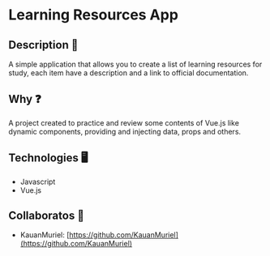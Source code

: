 # Learning Resources App


## Description 📄

A simple application that allows you to create a list of learning resources for study, each item have a description and a link to official documentation.


## Why ❓

A project created to practice and review some contents of Vue.js like dynamic components, providing and injecting data, props and others.


## Technologies 🖥️

- Javascript
- Vue.js


## Collaboratos 👥

- KauanMuriel: [https://github.com/KauanMuriel](https://github.com/KauanMuriel)
